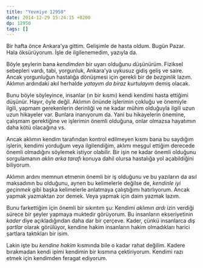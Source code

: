 ```yaml
---
title: "Yevmiye 12950"
date: 2014-12-29 15:24:15 +0200
dp: 12950
tags: []
---
```


Bir hafta önce Ankara'ya gittim. Gelişimle de hasta oldum. Bugün
Pazar. Hala öksürüyorum. İşle de ilgilenemedim, yazıyla da. 

Böyle şeylerin bana *kendimden* bir uyarı olduğunu düşünürüm. Fiziksel
sebepleri vardı, tabi, yorgunluk, Ankara'ya uykusuz gidiş geliş ve
saire. Ancak yorgunluğun hastalığa dönüşmesi için gerekli bir de
*bezginlik* lazım. Aklımın ardındaki akıl herhalde *yatayım da biraz
kurtulayım* demiş olacak.

Bunu böyle söyleyince, insanlar (ın bir kısmı) kendi kendimi hasta
ettiğimi düşünür. Hayır, öyle değil. Aklımın önünde işlerimin çokluğu
ve önemiyle ilgili, yapmam gerekenlerin derinliği ve ne kadar mühim
olduğuyla ilgili uzun uzun hikayeler var. Bunlara inanıyorum da. Yani
bu hikayelerin önemine, çalışmam gerektiğine ve işlerimin önemli
olduğuna, onlar olmazsa hayatımın daha kötü olacağına vs. 

Ancak aklımın kendim tarafından kontrol edilmeyen kısmı bana bu
saydığım işlerin, kendimi yorduğum veya ilgilendiğim, aklımı meşgul
ettiğim derecede önemli olmadığını söylemek istiyor olabilir. Bir işin
ne kadar önemli olduğunu sorgulamanın *aklın arka tarafı* konuya dahil
olursa hastalığa yol açabildiğini biliyorum.

Aklımın ardını memnun etmenin önemli bir iş olduğunu ve bu yazıların
da asıl maksadının bu olduğunu, aynen bu kelimelerle değilse de,
*kendinle iyi geçinmek* gibi başka kelimelerle anlatmaya çalıştığımı
hatırlıyorum. Ancak yapmak yazmaktan zor demek. Veya yapmak için daim
yazmak lazım.

Bunu farkettiğim için önemli bir sıkıntım şu: Kendimi *aklımın ardı*
izin verdiği sürece bir şeyler yapmaya muktedir görüyorum. Bu
insanların ekseriyetinin *kader* diye açıkladığından daha dar bir
çerçeve. Kader, çünkü insanlarca *dış şartlar* olarak görülüyor,
kendine hakim insanların hakim olmadıkları harici şartlara taktıkları
bir isim.

Lakin işte bu *kendine hakim* kısmında bile o kadar rahat
değilim. Kadere bırakmadan kendi ipimi kendimin bir kısmına
çektiriyorum. Kendimi razı etmek için kendimden feragat ediyorum.


